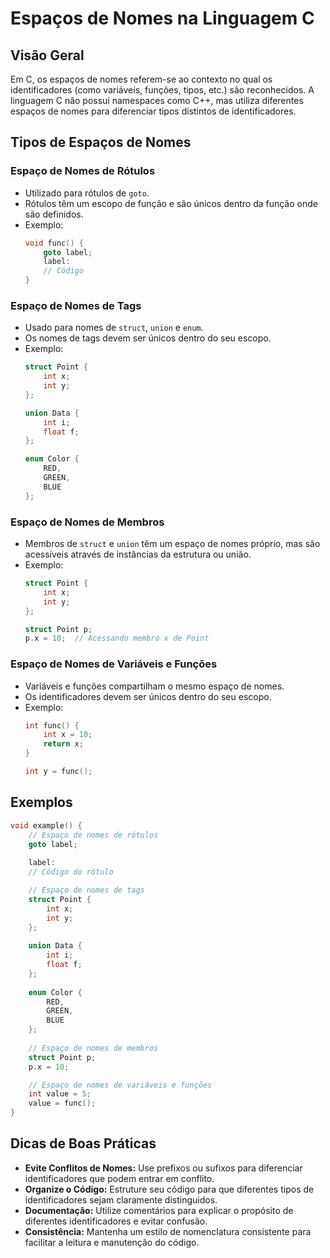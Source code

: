 
# Espaços de Nomes na Linguagem C

## Visão Geral
Em C, os espaços de nomes referem-se ao contexto no qual os identificadores (como variáveis, funções, tipos, etc.) são reconhecidos. A linguagem C não possui namespaces como C++, mas utiliza diferentes espaços de nomes para diferenciar tipos distintos de identificadores.

## Tipos de Espaços de Nomes

### Espaço de Nomes de Rótulos
- Utilizado para rótulos de `goto`.
- Rótulos têm um escopo de função e são únicos dentro da função onde são definidos.
- Exemplo:
  ```c
  void func() {
      goto label;
      label:
      // Código
  }
  ```

### Espaço de Nomes de Tags
- Usado para nomes de `struct`, `union` e `enum`.
- Os nomes de tags devem ser únicos dentro do seu escopo.
- Exemplo:
  ```c
  struct Point {
      int x;
      int y;
  };
  
  union Data {
      int i;
      float f;
  };
  
  enum Color {
      RED,
      GREEN,
      BLUE
  };
  ```

### Espaço de Nomes de Membros
- Membros de `struct` e `union` têm um espaço de nomes próprio, mas são acessíveis através de instâncias da estrutura ou união.
- Exemplo:
  ```c
  struct Point {
      int x;
      int y;
  };
  
  struct Point p;
  p.x = 10;  // Acessando membro x de Point
  ```

### Espaço de Nomes de Variáveis e Funções
- Variáveis e funções compartilham o mesmo espaço de nomes.
- Os identificadores devem ser únicos dentro do seu escopo.
- Exemplo:
  ```c
  int func() {
      int x = 10;
      return x;
  }
  
  int y = func();
  ```

## Exemplos
```c
void example() {
    // Espaço de nomes de rótulos
    goto label;
    
    label:
    // Código do rótulo

    // Espaço de nomes de tags
    struct Point {
        int x;
        int y;
    };
    
    union Data {
        int i;
        float f;
    };
    
    enum Color {
        RED,
        GREEN,
        BLUE
    };
    
    // Espaço de nomes de membros
    struct Point p;
    p.x = 10;

    // Espaço de nomes de variáveis e funções
    int value = 5;
    value = func();
}
```

## Dicas de Boas Práticas
- **Evite Conflitos de Nomes:** Use prefixos ou sufixos para diferenciar identificadores que podem entrar em conflito.
- **Organize o Código:** Estruture seu código para que diferentes tipos de identificadores sejam claramente distinguidos.
- **Documentação:** Utilize comentários para explicar o propósito de diferentes identificadores e evitar confusão.
- **Consistência:** Mantenha um estilo de nomenclatura consistente para facilitar a leitura e manutenção do código.
